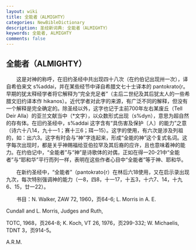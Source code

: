 ```yaml
---
layout: wiki
title: 全能者（ALMIGHTY）
categories: NewBibleDictionary
description: 圣经新词典: 全能者（ALMIGHTY）
keywords: 全能者, ALMIGHTY
comments: false
---
```


## 全能者（ALMIGHTY）

　　这是对神的称呼，在旧约圣经中共出现四十八次（在约伯记出现卅一次），译自希伯来文 s%addai，并在某些经节中译自希腊文七十士译本的 pantokrato{r。早期的犹太释经学者将它解释为“完全充足者”（主后二世纪及其后犹太人的一些希腊文旧约译本作 hikanos）。近代学者对此字的来源，有广泛不同的解释，但没有一个解释是完全确定的。除圣经以外，这字也记于主前700年左右某废丘（Tell Deir Alla）的亚兰文献当中（*文字），以众数形式出现（s%dyn），意思为超自然的存有体。在旧约圣经中，s%addai 这字含有“具伤害及保护〔人〕的能力”之意（诗六十八14，九十一1；赛十三6；珥一15）。这字的使用，有六次是涉及列祖的，如：出六3。这字有时会与“神”字连起来，形成“全能的神”这个复式名词。这字每次出现时，都是关乎神赐福给亚伯拉罕及其后裔的应许，且也意味着神的能力。在约伯记中，“全能者”与“神”是诗歌体的对偶，正如在得一20-21中“全能者”与“耶和华”平行而列一样，表明在这些作者心目中“全能者”等于神、耶和华。

　　在新约圣经中，“全能者”（pantokrato{r）在林后六18使用，又在启示录出现九次，每次特别强调神的能力（一8，四8，十一17，十五3，十六7、14，十九6、15，廿一22）。

　　书目：N. Walker, ZAW 72, 1960，页64-6; L. Morris in A. E.

Cundall and L. Morris, Judges and Ruth,

TOTC, 1968，页264-8; K. Koch, VT 26, 1976，页299-332; W. Michaelis, TDNT 3，页914-5。

A.R.M.









